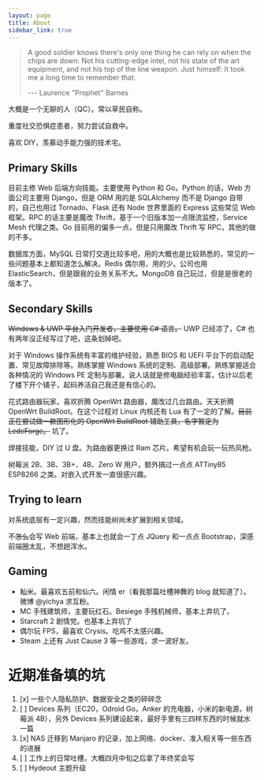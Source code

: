 ```yaml
---
layout: page
title: About
sidebar_link: true
---
```


> A good soldier knows there's only one thing he can rely on when the chips are down: Not his cutting-edge intel, not his state of the art equipment, and not his top of the line weapon. Just himself: It took me a long time to remember that. 
>
> --- Laurence "Prophet" Barnes

大概是一个无聊的人（QC）。常以草民自称。

重度社交恐惧症患者，努力尝试自救中。

喜欢 DIY，羡慕动手能力强的技术宅。

## Primary Skills

目前主修 Web 后端方向技能。主要使用 Python 和 Go。Python 的话，Web 方面公司主要用 Django，但是 ORM 用的是 SQLAlchemy 而不是 Django 自带的，自己也用过 Tornado、Flask 还有 Node 世界里面的 Express 这些常见 Web 框架。RPC 的话主要是魔改 Thrift，基于一个旧版本加一点限流监控，Service Mesh 代理之类。Go 目前用的偏多一点，但是只用魔改 Thrift 写 RPC，其他的做的不多。

数据库方面，MySQL 日常打交道比较多吧，用的大概也是比较熟悉的，常见的一些问题基本上都知道怎么解决。Redis 偶尔用，用的少。公司也用 ElasticSearch，但是跟我的业务关系不大。MongoDB 自己玩过，但是是很老的版本了。

## Secondary Skills

~~Windows & UWP 平台入门开发者，主要使用 C# 语言。~~ UWP 已经凉了，C# 也有两年没正经写过了吧，这条划掉吧。

对于 Windows 操作系统有丰富的维护经验，熟悉 BIOS 和 UEFI 平台下的启动配置、常见故障排除等。熟练掌握 Windows 系统的定制、高级部署。熟练掌握适合各种情况的 Windows PE 定制与部署。说人话就是修电脑经验丰富，估计以后老了楼下开个铺子，起码养活自己我还是有信心的。

花式路由器玩家。喜欢折腾 OpenWrt 路由器，魔改过几台路由。天天折腾 OpenWrt BuildRoot。在这个过程对 Linux 内核还有 Lua 有了一定的了解。~~目前正在尝试做一款图形化的 OpenWrt BuildRoot 辅助工具，名字暂定为 LedeForge。~~ 坑了。

焊接技能，DIY 过 U 盘。为路由器更换过 Ram 芯片。希望有机会玩一玩热风枪。

树莓派 2B、3B、3B+、4B、Zero W 用户，额外搞过一点点 ATTiny85 ESP8266 之类。对嵌入式开发一直很感兴趣。

## Trying to learn

对系统底层有一定兴趣，然而技能树尚未扩展到相关领域。

不~~怎么~~会写 Web 前端，基本上也就会一丁点 JQuery 和一点点 Bootstrap，深感前端圈太乱，不想趟浑水。

## Gaming

* 籼米。最喜欢五前和仙六。闲情 er（看我那篇吐槽神舞的 blog 就知道了）。微博 @yichya 求互粉。
* MC 手残建筑师，主要玩红石。Besiege 手残机械师，基本上弃坑了。
* Starcraft 2 剧情党。也基本上弃坑了
* 偶尔玩 FPS，最喜欢 Crysis。吃鸡不太感兴趣。
* Steam 上还有 Just Cause 3 等一些游戏，求一波好友。

# 近期准备填的坑

1. [x] 一些个人隐私防护、数据安全之类的碎碎念
2. [ ] Devices 系列（EC20，Odroid Go，Anker 的充电器，小米的新电源，树莓派 4B），另外 Devices 系列建设起来，最好手里有三四样东西的时候就水一篇
3. [x] NAS 迁移到 Manjaro 的记录，加上网络、docker、准入相关等一些东西的进展
4. [ ] 工作上的日常吐槽，大概四月中旬之后拿了年终奖会写
5. [ ] Hydeout 主题升级
